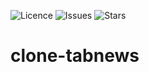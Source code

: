 ![Licence](https://img.shields.io/github/license/ThiagoValerioPires/clone-tabnews) ![Issues](https://img.shields.io/github/issues/ThiagoValerioPires/clone-tabnews) ![Stars](https://img.shields.io/github/stars/ThiagoValerioPires/clone-tabnews)

# clone-tabnews
